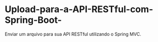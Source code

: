# Upload-para-a-API-RESTful-com-Spring-Boot-
 Enviar um arquivo para sua API RESTful utilizando o Spring MVC.
